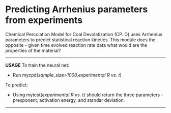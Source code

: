 # Predicting Arrhenius parameters from experiments

Chemical Percolation Model for Coal Devolatization (CP..D) uses Arrhenius parameters to predict statistical reaction kinetics. This module does the opposite - given time evolved reaction rate data what would are the properties of the material?

---
**USAGE**
To train the neural net:
* Run mycpd(*sample_size>1000,experimental R vs. t*)

To predict:
* Using mytest(*experimental R vs. t*) should return the three parameters - prexponent, activation energy, and standar deviation.
---
